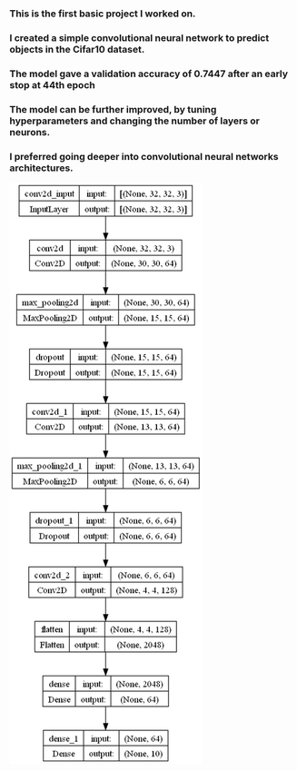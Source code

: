 ### This is the first basic project I worked on.

### I created a simple convolutional neural network to predict objects in the Cifar10 dataset.

### The model gave a validation accuracy of 0.7447 after an early stop at 44th epoch

### The model can be further improved, by tuning hyperparameters and changing the number of layers or neurons. 

### I preferred going deeper into convolutional neural networks architectures.

![Model Architecture](Architecture.png)

